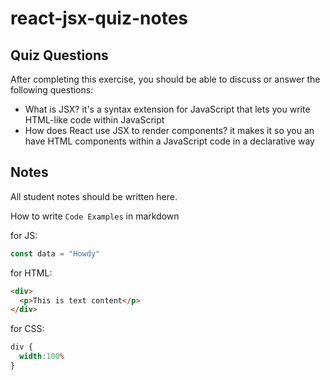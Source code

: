 # react-jsx-quiz-notes

## Quiz Questions

After completing this exercise, you should be able to discuss or answer the following questions:

- What is JSX?
it's a syntax extension for JavaScript that lets you write HTML-like code within JavaScript
- How does React use JSX to render components?
it makes it so you an have HTML components within a JavaScript code in a declarative way

## Notes

All student notes should be written here.


How to write `Code Examples` in markdown

for JS:
```javascript
const data = "Howdy"
```

for HTML:
```html
<div>
  <p>This is text content</p>
</div>
```

for CSS:
```css
div {
  width:100%
}
```
